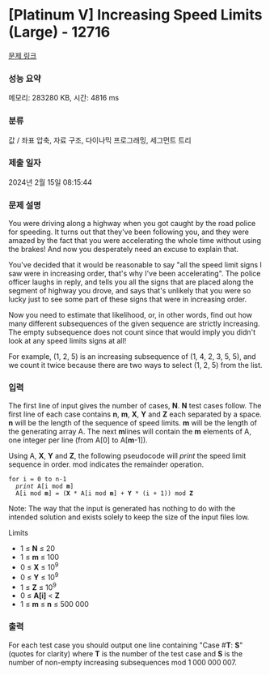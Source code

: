 # [Platinum V] Increasing Speed Limits (Large) - 12716 

[문제 링크](https://www.acmicpc.net/problem/12716) 

### 성능 요약

메모리: 283280 KB, 시간: 4816 ms

### 분류

값 / 좌표 압축, 자료 구조, 다이나믹 프로그래밍, 세그먼트 트리

### 제출 일자

2024년 2월 15일 08:15:44

### 문제 설명

<p>You were driving along a highway when you got caught by the road police for speeding. It turns out that they've been following you, and they were amazed by the fact that you were accelerating the whole time without using the brakes! And now you desperately need an excuse to explain that.</p>

<p>You've decided that it would be reasonable to say "all the speed limit signs I saw were in increasing order, that's why I've been accelerating". The police officer laughs in reply, and tells you all the signs that are placed along the segment of highway you drove, and says that's unlikely that you were so lucky just to see some part of these signs that were in increasing order.</p>

<p>Now you need to estimate that likelihood, or, in other words, find out how many different subsequences of the given sequence are strictly increasing. The empty subsequence does not count since that would imply you didn't look at any speed limits signs at all!</p>

<p>For example, (1, 2, 5) is an increasing subsequence of (1, 4, 2, 3, 5, 5), and we count it twice because there are two ways to select (1, 2, 5) from the list.</p>

### 입력 

 <p>The first line of input gives the number of cases, <strong>N</strong>. <strong>N</strong> test cases follow. The first line of each case contains <strong>n</strong>, <strong>m</strong>, <strong>X</strong>, <strong>Y</strong> and <strong>Z</strong> each separated by a space.  <strong>n</strong> will be the length of the sequence of speed limits. <strong>m</strong> will be the length of the generating array A. The next <strong>m</strong>lines will contain the <strong>m</strong> elements of A, one integer per line (from A[0] to A[<strong>m</strong>-1]).</p>

<p>Using A, <strong>X</strong>, <strong>Y</strong> and <strong>Z</strong>, the following pseudocode will <em>print</em> the speed limit sequence in order. mod indicates the remainder operation.</p>

<pre><code>for i = 0 to n-1
  <em>print</em> A[i mod <strong>m</strong>]
  A[i mod <strong>m</strong>] = (<strong>X</strong> * A[i mod <strong>m</strong>] + <strong>Y</strong> * (i + 1)) mod <strong>Z</strong>
</code></pre>

<p> </p>

<p>Note: The way that the input is generated has nothing to do with the intended solution and exists solely to keep the size of the input files low.</p>

<p>Limits</p>

<ul>
	<li>1 ≤ <strong>N</strong> ≤ 20</li>
	<li>1 ≤ <strong>m</strong> ≤ 100</li>
	<li>0 ≤ <strong>X</strong> ≤ 10<sup>9</sup></li>
	<li>0 ≤ <strong>Y</strong> ≤ 10<sup>9</sup></li>
	<li>1 ≤ <strong>Z</strong> ≤ 10<sup>9</sup></li>
	<li>0 ≤ <strong>A[i]</strong> < <strong>Z</strong></li>
	<li>1 ≤ <strong>m</strong> ≤ <strong>n</strong> ≤ 500 000</li>
</ul>

### 출력 

 <p>For each test case you should output one line containing "Case #<strong>T</strong>: <strong>S</strong>" (quotes for clarity) where <strong>T</strong> is the number of the test case and <strong>S</strong> is the number of non-empty increasing subsequences mod 1<sub> </sub>000<sub> </sub>000<sub> </sub>007.</p>

